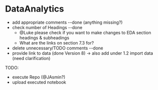 # DataAnalytics

- add appropriate comments --done (anything missing?)
- check number of Headings --done 
  - @Luke please check if you want to make changes to EDA section headings & subheadings
  - What are the links on section 7.3 for? 
- delete unnecessary/TODO comments --done
- provide link to data (done Version 8) -> also add under 1.2 import data (need clarification)

TODO:
- execute Repo (@JAsmin?)
- upload executed notebook